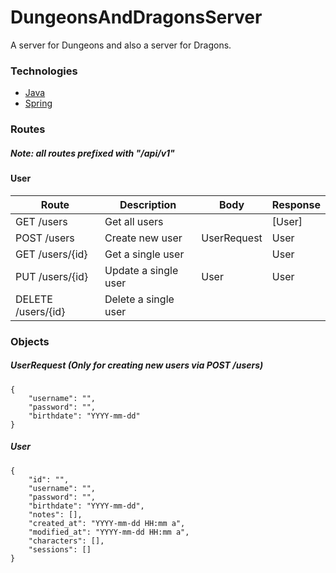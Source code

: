 # DungeonsAndDragonsServer

A server for Dungeons and also a server for Dragons.

### Technologies
- [Java](https://www.java.com/en/)
- [Spring](https://spring.io)

### Routes

##### Note: all routes prefixed with "/api/v1"

#### User
| Route | Description | Body | Response |
| ------ | ------ | ------ | ------ |
| GET /users | Get all users | | [User] |
| POST /users | Create new user | UserRequest | User |
| GET /users/{id} | Get a single user | | User |
| PUT /users/{id} | Update a single user | User | User |
| DELETE /users/{id} | Delete a single user | | |

### Objects

##### UserRequest (Only for creating new users via POST /users)
```
{
    "username": "",
    "password": "",
    "birthdate": "YYYY-mm-dd"
}
```

##### User
```
{
    "id": "",
    "username": "",
    "password": "",
    "birthdate": "YYYY-mm-dd",
    "notes": [],
    "created_at": "YYYY-mm-dd HH:mm a",
    "modified_at": "YYYY-mm-dd HH:mm a",
    "characters": [],
    "sessions": []
}
```
